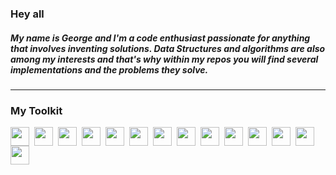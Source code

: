 ### Hey all

##### My name is George and I'm a code enthusiast passionate for anything that involves inventing solutions. Data Structures and algorithms are also among my interests and that's why within my repos you will find several implementations and the problems they solve.

<!--
**GeorgeChryso/GeorgeChryso** is a ✨ _special_ ✨ repository because its `README.md` (this file) appears on your GitHub profile.

Here are some ideas to get you started:

- 🔭 I’m currently working on ...
- 🌱 I’m currently learning ...
- 👯 I’m looking to collaborate on ...
- 🤔 I’m looking for help with ...
- 💬 Ask me about ...
- 📫 How to reach me: ...
- 😄 Pronouns: ...
- ⚡ Fun fact: ...
-->
---

### My Toolkit

<img align="left" width="30px" style="padding-right:5px" src="https://cdn.jsdelivr.net/gh/devicons/devicon/icons/nodejs/nodejs-original.svg"/>
<img align="left" width="30px" style="padding-right:5px" src="https://cdn.jsdelivr.net/gh/devicons/devicon/icons/javascript/javascript-original.svg"/>
<img align="left" width="30px" style="padding-right:5px" src="https://cdn.jsdelivr.net/gh/devicons/devicon/icons/cplusplus/cplusplus-original.svg"/>
<img align="left" width="30px" style="padding-right:5px" src="https://cdn.jsdelivr.net/gh/devicons/devicon/icons/java/java-plain-wordmark.svg"/>
<img align="left" width="30px" style="padding-right:5px" src="https://cdn.jsdelivr.net/gh/devicons/devicon/icons/react/react-original-wordmark.svg"/>
<img align="left" width="30px" style="padding-right:5px" src="https://cdn.jsdelivr.net/gh/devicons/devicon/icons/mongodb/mongodb-plain-wordmark.svg" />
<img align="left" width="30px" style="padding-right:5px" src="https://cdn.jsdelivr.net/gh/devicons/devicon/icons/mysql/mysql-original.svg"/>
<img align="left" width="30px" style="padding-right:5px" src="https://cdn.jsdelivr.net/gh/devicons/devicon/icons/docker/docker-plain-wordmark.svg"/>
<img align="left" width="30px" style="padding-right:5px" src="https://cdn.jsdelivr.net/gh/devicons/devicon/icons/kubernetes/kubernetes-plain-wordmark.svg" />
<img align="left" width="30px" style="padding-right:5px" src="https://cdn.jsdelivr.net/gh/devicons/devicon/icons/css3/css3-plain-wordmark.svg"/>
<img align="left" width="30px" style="padding-right:5px" src="https://cdn.jsdelivr.net/gh/devicons/devicon/icons/graphql/graphql-plain-wordmark.svg"/>
<img align="left" width="30px" style="padding-right:5px" src="https://cdn.jsdelivr.net/gh/devicons/devicon/icons/unix/unix-original.svg"/>
<img align="left" width="30px" style="padding-right:5px" src="https://cdn.jsdelivr.net/gh/devicons/devicon/icons/git/git-plain.svg"/>
<img align="left" width="30px" style="padding-right:5px" src="https://cdn.jsdelivr.net/gh/devicons/devicon/icons/redis/redis-original.svg"/>
<!-- <img align="left" width="30px" style="padding-right:10px" /> -->
<br/>